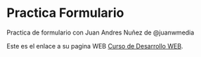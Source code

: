 # Practica Formulario
Practica de formulario con Juan Andres Nuñez de @juanwmedia

Este es el enlace a su pagina WEB [Curso de Desarrollo WEB](https://wmedia.es/curso-desarrollo-web-gratis-desde-cero/").


